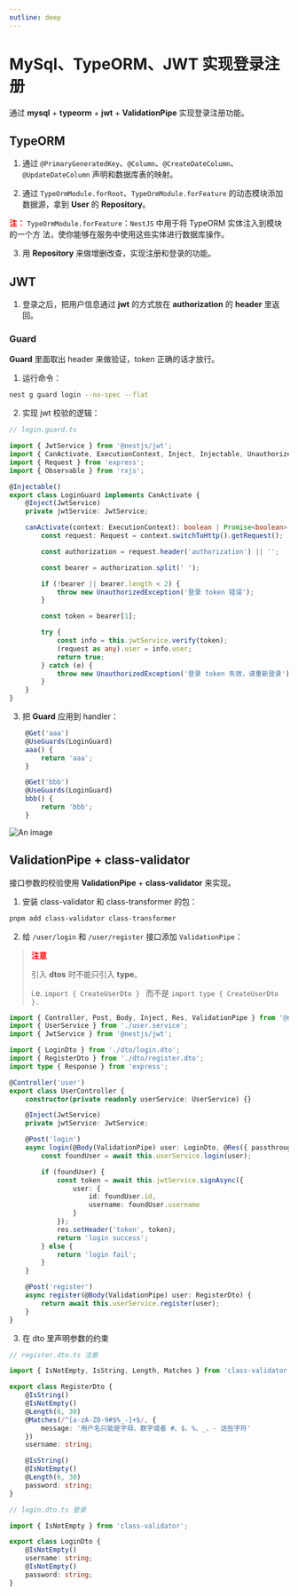 ```yaml
---
outline: deep
---
```


# MySql、TypeORM、JWT 实现登录注册

通过 **mysql** + **typeorm** + **jwt** + **ValidationPipe** 实现登录注册功能。

## TypeORM

1. 通过 `@PrimaryGeneratedKey`、`@Column`、`@CreateDateColumn`、`@UpdateDateColumn` 声明和数据库表的映射。

2. 通过 `TypeOrmModule.forRoot`、`TypeOrmModule.forFeature` 的动态模块添加数据源，拿到 **User** 的 **Repository**。

<span style="color:red;font-weight:600">注：</span> `TypeOrmModule.forFeature`：`NestJS` 中用于将 TypeORM 实体注入到模块的一个方
法，使你能够在服务中使用这些实体进行数据库操作。

3. 用 **Repository** 来做增删改查，实现注册和登录的功能。

## JWT

1. 登录之后，把用户信息通过 **jwt** 的方式放在 **authorization** 的 **header** 里返回。

### Guard

**Guard** 里面取出 header 来做验证，token 正确的话才放行。

1. 运行命令：

```bash
nest g guard login --no-spec --flat
```

2. 实现 jwt 校验的逻辑：

```ts
// login.guard.ts

import { JwtService } from '@nestjs/jwt';
import { CanActivate, ExecutionContext, Inject, Injectable, UnauthorizedException } from '@nestjs/common';
import { Request } from 'express';
import { Observable } from 'rxjs';

@Injectable()
export class LoginGuard implements CanActivate {
	@Inject(JwtService)
	private jwtService: JwtService;

	canActivate(context: ExecutionContext): boolean | Promise<boolean> | Observable<boolean> {
		const request: Request = context.switchToHttp().getRequest();

		const authorization = request.header('authorization') || '';

		const bearer = authorization.split(' ');

		if (!bearer || bearer.length < 2) {
			throw new UnauthorizedException('登录 token 错误');
		}

		const token = bearer[1];

		try {
			const info = this.jwtService.verify(token);
			(request as any).user = info.user;
			return true;
		} catch (e) {
			throw new UnauthorizedException('登录 token 失效，请重新登录');
		}
	}
}
```

3. 把 **Guard** 应用到 handler：

```ts
	@Get('aaa')
	@UseGuards(LoginGuard)
	aaa() {
		return 'aaa';
	}

	@Get('bbb')
	@UseGuards(LoginGuard)
	bbb() {
		return 'bbb';
	}
```

![An image](/nest/nest-2.png)

## ValidationPipe + class-validator

接口参数的校验使用 **ValidationPipe** + **class-validator** 来实现。

1. 安装 class-validator 和 class-transformer 的包：

```bash
pnpm add class-validator class-transformer
```

2. 给 `/user/login` 和 `/user/register` 接口添加 `ValidationPipe`：

> <span style="color:red; font-weight: 600">注意</span>
>
> 引入 **dtos** 时不能只引入 **type**。
>
> i.e. `import { CreateUserDto } ` 而不是 `import type { CreateUserDto }.`

```ts
import { Controller, Post, Body, Inject, Res, ValidationPipe } from '@nestjs/common';
import { UserService } from './user.service';
import { JwtService } from '@nestjs/jwt';

import { LoginDto } from './dto/login.dto';
import { RegisterDto } from './dto/register.dto';
import type { Response } from 'express';

@Controller('user')
export class UserController {
	constructor(private readonly userService: UserService) {}

	@Inject(JwtService)
	private jwtService: JwtService;

	@Post('login')
	async login(@Body(ValidationPipe) user: LoginDto, @Res({ passthrough: true }) res: Response) {
		const foundUser = await this.userService.login(user);

		if (foundUser) {
			const token = await this.jwtService.signAsync({
				user: {
					id: foundUser.id,
					username: foundUser.username
				}
			});
			res.setHeader('token', token);
			return 'login success';
		} else {
			return 'login fail';
		}
	}

	@Post('register')
	async register(@Body(ValidationPipe) user: RegisterDto) {
		return await this.userService.register(user);
	}
}
```

3. 在 dto 里声明参数的约束

```ts
// register.dto.ts 注册

import { IsNotEmpty, IsString, Length, Matches } from 'class-validator';

export class RegisterDto {
	@IsString()
	@IsNotEmpty()
	@Length(6, 30)
	@Matches(/^[a-zA-Z0-9#$%_-]+$/, {
		message: '用户名只能是字母、数字或者 #、$、%、_、- 这些字符'
	})
	username: string;

	@IsString()
	@IsNotEmpty()
	@Length(6, 30)
	password: string;
}
```

```ts
// login.dto.ts 登录

import { IsNotEmpty } from 'class-validator';

export class LoginDto {
	@IsNotEmpty()
	username: string;
	@IsNotEmpty()
	password: string;
}
```

